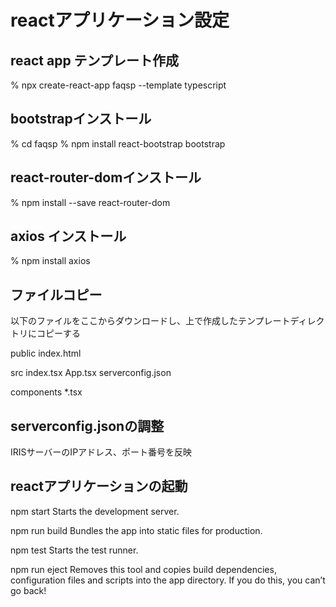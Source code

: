 # reactアプリケーション設定

## react app テンプレート作成

% npx create-react-app faqsp --template typescript

## bootstrapインストール

% cd faqsp
% npm install react-bootstrap bootstrap

## react-router-domインストール

% npm install --save react-router-dom

## axios インストール

% npm install axios

## ファイルコピー

以下のファイルをここからダウンロードし、上で作成したテンプレートディレクトリにコピーする

public
 index.html

src
  index.tsx
  App.tsx
  serverconfig.json

  components
    *.tsx

## serverconfig.jsonの調整

 IRISサーバーのIPアドレス、ポート番号を反映

## reactアプリケーションの起動

  npm start
    Starts the development server.

  npm run build
    Bundles the app into static files for production.

  npm test
    Starts the test runner.

  npm run eject
    Removes this tool and copies build dependencies, configuration files
    and scripts into the app directory. If you do this, you can’t go back!
